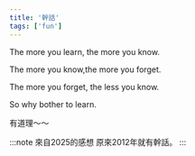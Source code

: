 ```yaml
---
title: '幹話'
tags: ['fun']
---
```

The more you learn, the more you know.

The more you know,the more you forget.

The more you forget, the less you know.

So why bother to learn.

有道理～～

:::note 來自2025的感想
原來2012年就有幹話。
:::